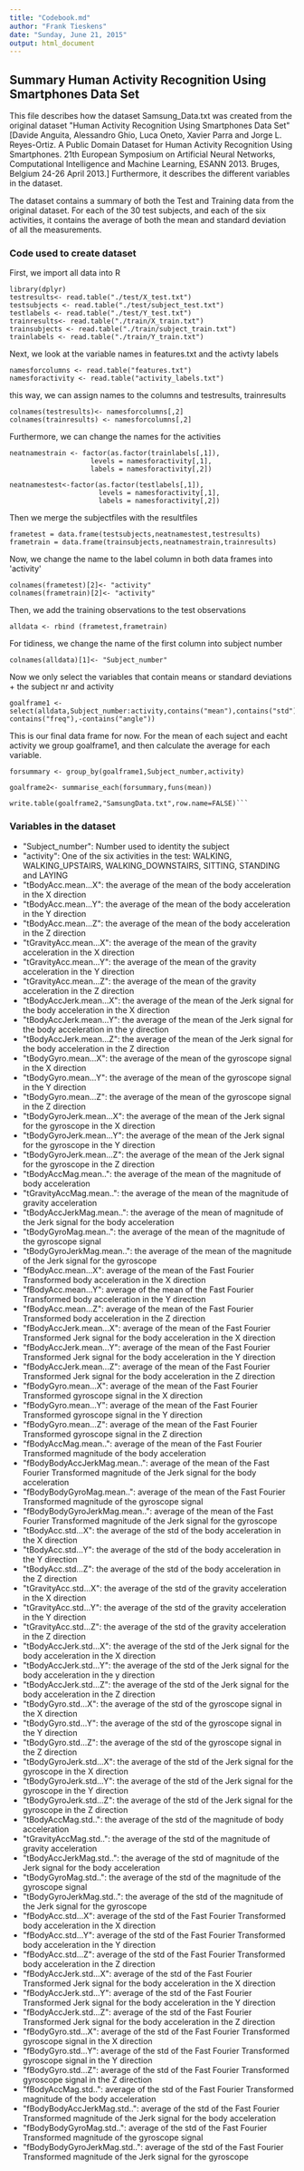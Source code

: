 ```yaml
---
title: "Codebook.md"
author: "Frank Tieskens"
date: "Sunday, June 21, 2015"
output: html_document
---
```


## Summary Human Activity Recognition Using Smartphones Data Set 

This file describes how the dataset Samsung_Data.txt was created from the original dataset "Human Activity Recognition Using Smartphones Data Set" 
[Davide Anguita, Alessandro Ghio, Luca Oneto, Xavier Parra and Jorge L. Reyes-Ortiz. A Public Domain Dataset for Human Activity Recognition Using Smartphones. 21th European Symposium on Artificial Neural Networks, Computational Intelligence and Machine Learning, ESANN 2013. Bruges, Belgium 24-26 April 2013.]
Furthermore, it describes the different variables in the dataset.

The dataset contains a summary of both the Test and Training data from the original dataset. For each of the 30 test subjects, and each of the six activities, it contains the average of both the mean and standard deviation of all the measurements. 


### Code used to create dataset

First, we import all data into R
```
library(dplyr)
testresults<- read.table("./test/X_test.txt")
testsubjects <- read.table("./test/subject_test.txt")
testlabels <- read.table("./test/Y_test.txt")
trainresults<- read.table("./train/X_train.txt")
trainsubjects <- read.table("./train/subject_train.txt")
trainlabels <- read.table("./train/Y_train.txt")
```
Next, we look at the variable names in features.txt and the activty labels
```
namesforcolumns <- read.table("features.txt")
namesforactivity <- read.table("activity_labels.txt")
```
this way, we can assign names to the columns and testresults, trainresults
```
colnames(testresults)<- namesforcolumns[,2]
colnames(trainresults) <- namesforcolumns[,2]
```
Furthermore, we can change the names for the activities
```
neatnamestrain <- factor(as.factor(trainlabels[,1]),
                    levels = namesforactivity[,1],
                    labels = namesforactivity[,2])

neatnamestest<-factor(as.factor(testlabels[,1]),
                      levels = namesforactivity[,1],
                      labels = namesforactivity[,2])
```
Then we merge the subjectfiles with the resultfiles
```
frametest = data.frame(testsubjects,neatnamestest,testresults) 
frametrain = data.frame(trainsubjects,neatnamestrain,trainresults)
```

Now, we change the name to the label column in both data frames into 'activity'
```
colnames(frametest)[2]<- "activity"
colnames(frametrain)[2]<- "activity"
```
Then, we add the training observations to the test observations
```
alldata <- rbind (frametest,frametrain)
```
For tidiness, we change the name of the first column into subject number
```
colnames(alldata)[1]<- "Subject_number"
```
Now we only select the variables that contain means or standard deviations + the subject nr and activity
```
goalframe1 <- select(alldata,Subject_number:activity,contains("mean"),contains("std"),-contains("freq"),-contains("angle"))
```
This is our final data frame for now. For the mean of each suject and eacht activity
we group goalframe1, and then calculate the average for each variable.
```
forsummary <- group_by(goalframe1,Subject_number,activity)

goalframe2<- summarise_each(forsummary,funs(mean))

write.table(goalframe2,"SamsungData.txt",row.name=FALSE)```
```


### Variables in the dataset
- "Subject_number": Number used to identity the subject
- "activity": One of the six activities in the test: WALKING, WALKING_UPSTAIRS, WALKING_DOWNSTAIRS, SITTING, STANDING and LAYING
- "tBodyAcc.mean...X": the average of the mean of the body acceleration in the X direction 
- "tBodyAcc.mean...Y": the average of the mean of the body acceleration in the Y direction 
- "tBodyAcc.mean...Z": the average of the mean of the body acceleration in the Z direction
- "tGravityAcc.mean...X": the average of the mean of the gravity acceleration in the X direction 
- "tGravityAcc.mean...Y": the average of the mean of the gravity acceleration in the Y direction 
- "tGravityAcc.mean...Z": the average of the mean of the gravity acceleration in the Z direction 
- "tBodyAccJerk.mean...X": the average of the mean of the Jerk signal for the body acceleration in the X direction 
- "tBodyAccJerk.mean...Y": the average of the mean of the Jerk signal for the body acceleration in the y direction 
- "tBodyAccJerk.mean...Z": the average of the mean of the Jerk signal for the body acceleration in the Z direction
- "tBodyGyro.mean...X": the average of the mean of the gyroscope signal in the X direction 
- "tBodyGyro.mean...Y": the average of the mean of the gyroscope signal in the Y direction 
- "tBodyGyro.mean...Z": the average of the mean of the gyroscope signal in the Z direction 
- "tBodyGyroJerk.mean...X": the average of the mean of the Jerk signal for the gyroscope in the X direction
- "tBodyGyroJerk.mean...Y": the average of the mean of the Jerk signal for the gyroscope in the Y direction 
- "tBodyGyroJerk.mean...Z": the average of the mean of the Jerk signal for the gyroscope in the Z direction 
- "tBodyAccMag.mean..": the average of the mean of the magnitude of body acceleration 
- "tGravityAccMag.mean..": the average of the mean of the magnitude of gravity acceleration  
- "tBodyAccJerkMag.mean..": the average of the mean of magnitude of the Jerk signal for the body acceleration
- "tBodyGyroMag.mean..": the average of the mean of the magnitude of the gyroscope signal
- "tBodyGyroJerkMag.mean..": the average of the mean of the magnitude of the Jerk signal for the gyroscope 
- "fBodyAcc.mean...X": average of the mean of the Fast Fourier Transformed body acceleration in the X direction
- "fBodyAcc.mean...Y": average of the mean of the Fast Fourier Transformed body acceleration in the Y direction 
- "fBodyAcc.mean...Z": average of the mean of the Fast Fourier Transformed body acceleration in the Z direction 
- "fBodyAccJerk.mean...X": average of the mean of the Fast Fourier Transformed Jerk signal for the body acceleration in the X direction 
- "fBodyAccJerk.mean...Y": average of the mean of the Fast Fourier Transformed Jerk signal for the body acceleration in the Y direction 
- "fBodyAccJerk.mean...Z": average of the mean of the Fast Fourier Transformed Jerk signal for the body acceleration in the Z direction 
- "fBodyGyro.mean...X": average of the mean of the Fast Fourier Transformed gyroscope signal in the X direction 
- "fBodyGyro.mean...Y": average of the mean of the Fast Fourier Transformed gyroscope signal in the Y direction 
- "fBodyGyro.mean...Z": average of the mean of the Fast Fourier Transformed gyroscope signal in the Z direction 
- "fBodyAccMag.mean..": average of the mean of the Fast Fourier Transformed magnitude of the body acceleration
- "fBodyBodyAccJerkMag.mean..": average of the mean of the Fast Fourier Transformed magnitude of the Jerk signal for the body acceleration  
- "fBodyBodyGyroMag.mean..": average of the mean of the Fast Fourier Transformed magnitude of the gyroscope signal 
- "fBodyBodyGyroJerkMag.mean..": average of the mean of the Fast Fourier Transformed magnitude of the Jerk signal for the gyroscope 
- "tBodyAcc.std...X": the average of the std of the body acceleration in the X direction 
- "tBodyAcc.std...Y": the average of the std of the body acceleration in the Y direction 
- "tBodyAcc.std...Z": the average of the std of the body acceleration in the Z direction
- "tGravityAcc.std...X": the average of the std of the gravity acceleration in the X direction 
- "tGravityAcc.std...Y": the average of the std of the gravity acceleration in the Y direction 
- "tGravityAcc.std...Z": the average of the std of the gravity acceleration in the Z direction 
- "tBodyAccJerk.std...X": the average of the std of the Jerk signal for the body acceleration in the X direction 
- "tBodyAccJerk.std...Y": the average of the std of the Jerk signal for the body acceleration in the y direction 
- "tBodyAccJerk.std...Z": the average of the std of the Jerk signal for the body acceleration in the Z direction
- "tBodyGyro.std...X": the average of the std of the gyroscope signal in the X direction 
- "tBodyGyro.std...Y": the average of the std of the gyroscope signal in the Y direction 
- "tBodyGyro.std...Z": the average of the std of the gyroscope signal in the Z direction 
- "tBodyGyroJerk.std...X": the average of the std of the Jerk signal for the gyroscope in the X direction
- "tBodyGyroJerk.std...Y": the average of the std of the Jerk signal for the gyroscope in the Y direction 
- "tBodyGyroJerk.std...Z": the average of the std of the Jerk signal for the gyroscope in the Z direction 
- "tBodyAccMag.std..": the average of the std of the magnitude of body acceleration 
- "tGravityAccMag.std..": the average of the std of the magnitude of gravity acceleration  
- "tBodyAccJerkMag.std..": the average of the std of magnitude of the Jerk signal for the body acceleration
- "tBodyGyroMag.std..": the average of the std of the magnitude of the gyroscope signal
- "tBodyGyroJerkMag.std..": the average of the std of the magnitude of the Jerk signal for the gyroscope 
- "fBodyAcc.std...X": average of the std of the Fast Fourier Transformed body acceleration in the X direction
- "fBodyAcc.std...Y": average of the std of the Fast Fourier Transformed body acceleration in the Y direction 
- "fBodyAcc.std...Z": average of the std of the Fast Fourier Transformed body acceleration in the Z direction 
- "fBodyAccJerk.std...X": average of the std of the Fast Fourier Transformed Jerk signal for the body acceleration in the X direction 
- "fBodyAccJerk.std...Y": average of the std of the Fast Fourier Transformed Jerk signal for the body acceleration in the Y direction 
- "fBodyAccJerk.std...Z": average of the std of the Fast Fourier Transformed Jerk signal for the body acceleration in the Z direction 
- "fBodyGyro.std...X": average of the std of the Fast Fourier Transformed gyroscope signal in the X direction 
- "fBodyGyro.std...Y": average of the std of the Fast Fourier Transformed gyroscope signal in the Y direction 
- "fBodyGyro.std...Z": average of the std of the Fast Fourier Transformed gyroscope signal in the Z direction 
- "fBodyAccMag.std..": average of the std of the Fast Fourier Transformed magnitude of the body acceleration
- "fBodyBodyAccJerkMag.std..": average of the std of the Fast Fourier Transformed magnitude of the Jerk signal for the body acceleration  
- "fBodyBodyGyroMag.std..": average of the std of the Fast Fourier Transformed magnitude of the gyroscope signal 
- "fBodyBodyGyroJerkMag.std..": average of the std of the Fast Fourier Transformed magnitude of the Jerk signal for the gyroscope 
